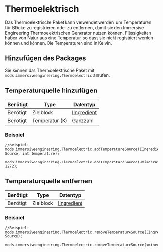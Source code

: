 # Thermoelektrisch
Das Thermoelektrische Paket kann verwendet werden, um Temperaturen für Blöcke zu registrieren oder zu entfernen, damit sie den Immersive Engineering Thermoelektrischen Generator nutzen können. Flüssigkeiten haben von Natur aus eine Temperatur, so dass sie nicht registriert werden können und können. Die Temperaturen sind in Kelvin.

## Hinzufügen des Packages
Sie können das Thermoelektrische Paket mit `mods.immersiveengineering.Thermoelectric` anrufen.

## Temperaturquelle hinzufügen

| Benötigt | Type           | Datentyp                                            |
| -------- | -------------- | --------------------------------------------------- |
| Benötigt | Zielblock      | [IIngredient](/Vanilla/Variable_Types/IIngredient/) |
| Benötigt | Temperatur (K) | Ganzzahl                                            |

### Beispiel
```zenscript
//Beispiel:
mods.immersiveengineering.Thermoelectric.addTemperatureSource(IIngredient Source, int temperature);

mods.immersiveengineering.Thermoelectric.addTemperatureSource(<minecraft:obsidian>, 1272);
```


## Temperaturquelle entfernen

| Benötigt | Type      | Datentyp                                            |
| -------- | --------- | --------------------------------------------------- |
| Benötigt | Zielblock | [IIngredient](/Vanilla/Variable_Types/IIngredient/) |

### Beispiel
```zenscript
//Beispiel:
mods.immersiveengineering.Thermoelectric.removeTemperatureSource(IIngredient Source);

mods.immersiveengineering.Thermoelectric.removeTemperatureSource(<minecraft:obsidian>);
```
